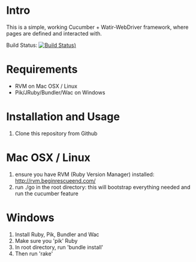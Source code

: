 # Intro

This is a simple, working Cucumber + Watir-WebDriver framework, where pages are defined and interacted with.

Build Status: [![Build Status]())]()

# Requirements

* RVM on Mac OSX / Linux
* Pik/JRuby/Bundler/Wac on Windows

# Installation and Usage

1. Clone this repository from Github

# Mac OSX / Linux

1. ensure you have RVM (Ruby Version Manager) installed: http://rvm.beginrescueend.com/
2. run ./go in the root directory: this will bootstrap everything needed and run the cucumber feature

# Windows

1. Install Ruby, Pik, Bundler and Wac 
2. Make sure you 'pik' Ruby
3. In root directory, run 'bundle install'
4. Then run 'rake'


